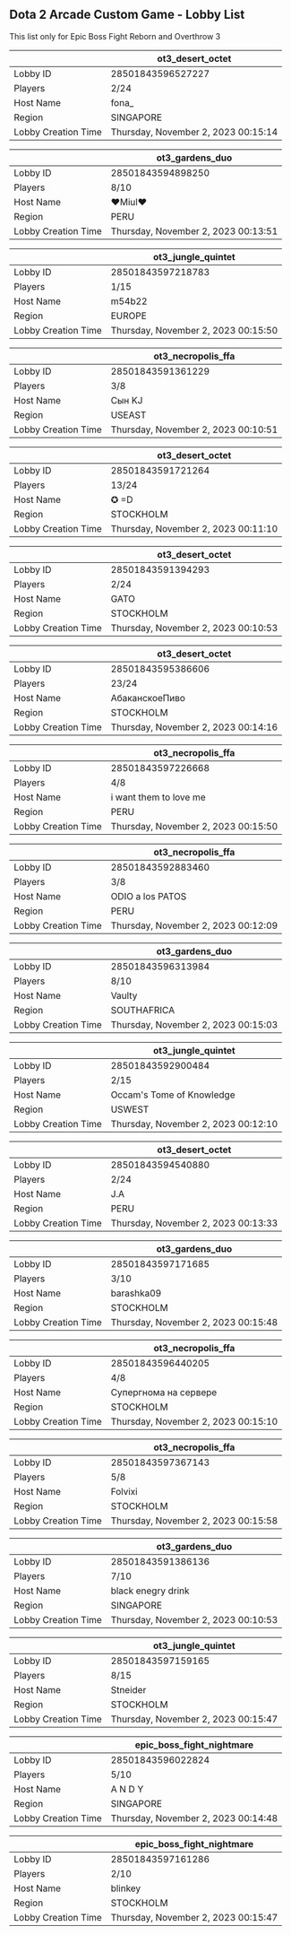 ## Dota 2 Arcade Custom Game - Lobby List

This list only for Epic Boss Fight Reborn and Overthrow 3

|  | ot3_desert_octet |
| ------ | ------ |
| Lobby ID | 28501843596527227 |
| Players | 2/24 |
| Host Name | fona_ |
| Region | SINGAPORE |
| Lobby Creation Time | Thursday, November 2, 2023 00:15:14 |


|  | ot3_gardens_duo |
| ------ | ------ |
| Lobby ID | 28501843594898250 |
| Players | 8/10 |
| Host Name | ♥Miul♥ |
| Region | PERU |
| Lobby Creation Time | Thursday, November 2, 2023 00:13:51 |


|  | ot3_jungle_quintet |
| ------ | ------ |
| Lobby ID | 28501843597218783 |
| Players | 1/15 |
| Host Name | m54b22 |
| Region | EUROPE |
| Lobby Creation Time | Thursday, November 2, 2023 00:15:50 |


|  | ot3_necropolis_ffa |
| ------ | ------ |
| Lobby ID | 28501843591361229 |
| Players | 3/8 |
| Host Name | Сын KJ |
| Region | USEAST |
| Lobby Creation Time | Thursday, November 2, 2023 00:10:51 |


|  | ot3_desert_octet |
| ------ | ------ |
| Lobby ID | 28501843591721264 |
| Players | 13/24 |
| Host Name | ✪  =D |
| Region | STOCKHOLM |
| Lobby Creation Time | Thursday, November 2, 2023 00:11:10 |


|  | ot3_desert_octet |
| ------ | ------ |
| Lobby ID | 28501843591394293 |
| Players | 2/24 |
| Host Name | GATO |
| Region | STOCKHOLM |
| Lobby Creation Time | Thursday, November 2, 2023 00:10:53 |


|  | ot3_desert_octet |
| ------ | ------ |
| Lobby ID | 28501843595386606 |
| Players | 23/24 |
| Host Name | АбаканскоеПиво |
| Region | STOCKHOLM |
| Lobby Creation Time | Thursday, November 2, 2023 00:14:16 |


|  | ot3_necropolis_ffa |
| ------ | ------ |
| Lobby ID | 28501843597226668 |
| Players | 4/8 |
| Host Name | i want them to love me |
| Region | PERU |
| Lobby Creation Time | Thursday, November 2, 2023 00:15:50 |


|  | ot3_necropolis_ffa |
| ------ | ------ |
| Lobby ID | 28501843592883460 |
| Players | 3/8 |
| Host Name | ODIO a los PATOS |
| Region | PERU |
| Lobby Creation Time | Thursday, November 2, 2023 00:12:09 |


|  | ot3_gardens_duo |
| ------ | ------ |
| Lobby ID | 28501843596313984 |
| Players | 8/10 |
| Host Name | Vaulty |
| Region | SOUTHAFRICA |
| Lobby Creation Time | Thursday, November 2, 2023 00:15:03 |


|  | ot3_jungle_quintet |
| ------ | ------ |
| Lobby ID | 28501843592900484 |
| Players | 2/15 |
| Host Name | Occam's Tome of Knowledge |
| Region | USWEST |
| Lobby Creation Time | Thursday, November 2, 2023 00:12:10 |


|  | ot3_desert_octet |
| ------ | ------ |
| Lobby ID | 28501843594540880 |
| Players | 2/24 |
| Host Name | J.A |
| Region | PERU |
| Lobby Creation Time | Thursday, November 2, 2023 00:13:33 |


|  | ot3_gardens_duo |
| ------ | ------ |
| Lobby ID | 28501843597171685 |
| Players | 3/10 |
| Host Name | barashka09 |
| Region | STOCKHOLM |
| Lobby Creation Time | Thursday, November 2, 2023 00:15:48 |


|  | ot3_necropolis_ffa |
| ------ | ------ |
| Lobby ID | 28501843596440205 |
| Players | 4/8 |
| Host Name | Сyпepгнома нa сepвepe |
| Region | STOCKHOLM |
| Lobby Creation Time | Thursday, November 2, 2023 00:15:10 |


|  | ot3_necropolis_ffa |
| ------ | ------ |
| Lobby ID | 28501843597367143 |
| Players | 5/8 |
| Host Name | Folvixi |
| Region | STOCKHOLM |
| Lobby Creation Time | Thursday, November 2, 2023 00:15:58 |


|  | ot3_gardens_duo |
| ------ | ------ |
| Lobby ID | 28501843591386136 |
| Players | 7/10 |
| Host Name | black enegry drink |
| Region | SINGAPORE |
| Lobby Creation Time | Thursday, November 2, 2023 00:10:53 |


|  | ot3_jungle_quintet |
| ------ | ------ |
| Lobby ID | 28501843597159165 |
| Players | 8/15 |
| Host Name | Stneider |
| Region | STOCKHOLM |
| Lobby Creation Time | Thursday, November 2, 2023 00:15:47 |


|  | epic_boss_fight_nightmare |
| ------ | ------ |
| Lobby ID | 28501843596022824 |
| Players | 5/10 |
| Host Name | A N D Y |
| Region | SINGAPORE |
| Lobby Creation Time | Thursday, November 2, 2023 00:14:48 |


|  | epic_boss_fight_nightmare |
| ------ | ------ |
| Lobby ID | 28501843597161286 |
| Players | 2/10 |
| Host Name | blinkey |
| Region | STOCKHOLM |
| Lobby Creation Time | Thursday, November 2, 2023 00:15:47 |


